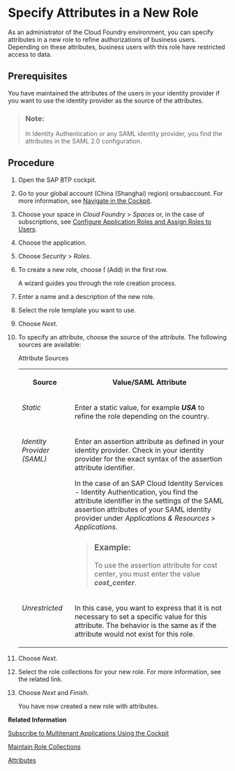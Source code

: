 <!-- loioab089a9bb3c541e798dd4c9111417246 -->

<link rel="stylesheet" type="text/css" href="../css/sap-icons.css"/>

# Specify Attributes in a New Role

As an administrator of the Cloud Foundry environment, you can specify attributes in a new role to refine authorizations of business users. Depending on these attributes, business users with this role have restricted access to data.



<a name="loioab089a9bb3c541e798dd4c9111417246__prereq_dm3_wjq_wcb"/>

## Prerequisites

You have maintained the attributes of the users in your identity provider if you want to use the identity provider as the source of the attributes.

> ### Note:  
> In Identity Authentication or any SAML identity provider, you find the attributes in the SAML 2.0 configuration.



<a name="loioab089a9bb3c541e798dd4c9111417246__steps_i2c_jgr_wcb"/>

## Procedure

1.  Open the SAP BTP cockpit.

2.  Go to your global account \(China \(Shanghai\) region\) orsubaccount. For more information, see [Navigate in the Cockpit](navigate-in-the-cockpit-0874895.md).

3.  Choose your space in *Cloud Foundry* \> *Spaces* or, in the case of subscriptions, see [Configure Application Roles and Assign Roles to Users](configure-application-roles-and-assign-roles-to-users-56a7153.md).

4.  Choose the application.

5.  Choose *Security* \> *Roles*.

6.  To create a new role, choose <span class="SAP-icons"></span> \(Add\) in the first row.

    A wizard guides you through the role creation process.

7.  Enter a name and a description of the new role.

8.  Select the role template you want to use.

9.  Choose *Next*.

10. To specify an attribute, choose the source of the attribute. The following sources are available:

    <a name="loioab089a9bb3c541e798dd4c9111417246__table_iyh_gps_5cb"/>Attribute Sources


    <table>
    <tr>
    <th valign="top">

    Source


    
    </th>
    <th valign="top">

    Value/SAML Attribute


    
    </th>
    </tr>
    <tr>
    <td valign="top">

     *Static* 


    
    </td>
    <td valign="top">

    Enter a static value, for example ***USA*** to refine the role depending on the country.


    
    </td>
    </tr>
    <tr>
    <td valign="top">

     *Identity Provider \(SAML\)* 


    
    </td>
    <td valign="top">

    Enter an assertion attribute as defined in your identity provider. Check in your identity provider for the exact syntax of the assertion attribute identifier.

    In the case of an SAP Cloud Identity Services - Identity Authentication, you find the attribute identifier in the settings of the SAML assertion attributes of your SAML identity provider under *Applications & Resources* \> *Applications*.

    > ### Example:  
    > To use the assertion attribute for cost center, you must enter the value ***cost\_center***.


    
    </td>
    </tr>
    <tr>
    <td valign="top">

     *Unrestricted* 


    
    </td>
    <td valign="top">

    In this case, you want to express that it is not necessary to set a specific value for this attribute. The behavior is the same as if the attribute would not exist for this role.


    
    </td>
    </tr>
    </table>
    
11. Choose *Next*.

12. Select the role collections for your new role. For more information, see the related link.

13. Choose *Next* and *Finish*.

    You have now created a new role with attributes.


**Related Information**  


[Subscribe to Multitenant Applications Using the Cockpit](subscribe-to-multitenant-applications-using-the-cockpit-7a3e396.md "Subscribe to multitenant applications from the Subscriptions page in the SAP BTP cockpit.")

[Maintain Role Collections](maintain-role-collections-d5f1612.md "Role collections group together different roles that can be applied to the application users.")

[Attributes](attributes-713f52a.md "Attributes use information that is specific to the user, for example the user's country. If the application developer in the Cloud Foundry environment of SAP BTP has created a country attribute to a role, this restricts the data a business user can see based on this attribute.")

